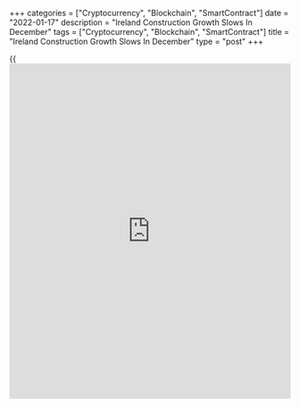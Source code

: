 +++
categories = ["Cryptocurrency", "Blockchain", "SmartContract"]
date = "2022-01-17"
description = "Ireland Construction Growth Slows In December"
tags = ["Cryptocurrency", "Blockchain", "SmartContract"]
title = "Ireland Construction Growth Slows In December"
type = "post"
+++

{{<iframe id="large-banner" src="https://www.bounty.group/#slide=10.0" width="100%" height="600" scrolling="no" style="border: 0px solid rgb(216, 221, 230); border-radius: 3px;">}}

Ireland's construction sector expanded at a softer pace in December,
survey data from IHS Markit showed on Monday.

The Ulster Bank construction Purchasing Managers' Index fell to 53.7 in
December from 56.3 in November. Any reading above 50 indicates growth in
the sector.

"This is an unsurprising development following the signs of deceleration
also contained in the Manufacturing and Services PMI survey results for
December, which together indicate that high virus case numbers
contributed to some moderation of Irish economic growth momentum at the
end of the year," Simon Barry, chief economist at Ulster Bank, said.

All three broad categories of construction posted expansion in December,
albeit at a softer pace.

New order growth eased in December due to the emergence of the Omicron
variant of COVID-19 pandemic.

Firms remained confident for the next 12 months.

Employment increased for the ninth straight month in December and
purchasing activity rose at a softer pace.

Input cost inflation increased in December, despite easing from the
previous month.

Suppliers' delivery time lengthened in December.

For comments and feedback [contact](https://www.playgroundfx.com/contact/): editorial@rtt[news](https://www.letsplayfx.com/blog/forex-news-website/).com

[Economic News][1]

 **What parts of the world are seeing the best (and worst) economic
performances lately? Click[here][2] to check out our [Econ Scorecard][2]
and find out! See up-to-the-moment [ranking](https://www.playgroundfx.com/blog/crypto-exchange-ranking/)s for the best and worst
performers in [GDP][3], [unemployment rate][4], [inflation][5] and much
more.**

   1. www.rtt[news](https://www.letsplayfx.com/blog/forex-news-website/).com/Content/EconomicNews.aspx
   2. www.rtt[news](https://www.letsplayfx.com/blog/forex-news-website/).com/economic-scorecard/world-rank/PPI/highest-performance.aspx
   3. www.rtt[news](https://www.letsplayfx.com/blog/forex-news-website/).com/economic-scorecard/world-rank/GDP/highest-performance.aspx
   4. www.rtt[news](https://www.letsplayfx.com/blog/forex-news-website/).com/economic-scorecard/world-rank/unemployment-rate/lowest-performance.aspx
   5. www.rtt[news](https://www.letsplayfx.com/blog/forex-news-website/).com/economic-scorecard/world-rank/CPI/highest-performance.aspx